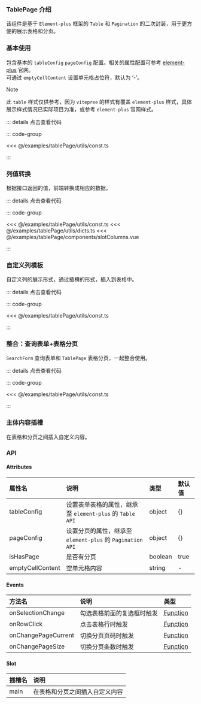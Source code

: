 ### TablePage 介绍

该组件是基于 `Element-plus` 框架的 `Table` 和 `Pagination` 的二次封装，用于更方便的展示表格和分页。

### 基本使用

包含基本的 `tableConfig` `pageConfig` 配置。相关的属性配置可参考 [element-plus](https://element-plus.org/zh-CN/component/table.html) 官网。  
可通过 `emptyCellContent` 设置单元格占位符，默认为 ‘-’。

> [!NOTE]
> 此 `table` 样式仅供参考，因为 `vitepree` 的样式有覆盖 `element-plus` 样式，具体展示样式情况已实际项目为准，或参考 `element-plus` 官网样式。

<preview path="../examples/tablePage/base.vue"></preview>

::: details 点击查看代码

::: code-group

<<< @/examples/tablePage/utils/const.ts

:::

### 列值转换

根据接口返回的值，前端转换成相应的数据。

<preview path="../examples/tablePage/convertValue.vue"></preview>

::: details 点击查看代码

::: code-group

<<< @/examples/tablePage/utils/const.ts
<<< @/examples/tablePage/utils/dicts.ts
<<< @/examples/tablePage/components/slotColumns.vue

:::

### 自定义列模板

自定义列的展示形式，通过插槽的形式，插入到表格中。

<preview path="../examples/tablePage/customColumn.vue"></preview>

::: details 点击查看代码

::: code-group

<<< @/examples/tablePage/utils/const.ts

:::

### 整合：查询表单+表格分页

`SearchForm` 查询表单和 `TablePage` 表格分页，一起整合使用。

<preview path="../examples/tablePage/searchFormAndTablePage.vue"></preview>

::: details 点击查看代码

::: code-group

<<< @/examples/tablePage/utils/const.ts

:::

### 主体内容插槽

在表格和分页之间插入自定义内容。

<preview path="../examples/tablePage/mainSlot.vue"></preview>

### API

#### Attributes

| 属性名           | 说明                                                      | 类型    | 默认值 |
| :--------------- | :-------------------------------------------------------- | :------ | :----- |
| tableConfig      | 设置表单表格的属性，继承至 `element-plus` 的 `Table API`  | object  | {}     |
| pageConfig       | 设置分页的属性，继承至 `element-plus` 的 `Pagination API` | object  | {}     |
| isHasPage        | 是否有分页                                                | boolean | true   |
| emptyCellContent | 空单元格内容                                              | string  | -      |

#### Events

| 方法名              | 说明                       | 类型                                                                        |
| :------------------ | :------------------------- | :-------------------------------------------------------------------------- |
| onSelectionChange   | 勾选表格前面的复选框时触发 | <abbr title="(newSelection: any[]) => void">Function</abbr>                 |
| onRowClick          | 点击表格行时触发           | <abbr title="(row: any, column: any, event: Event) => void">Function</abbr> |
| onChangePageCurrent | 切换分页页码时触发         | <abbr title="(value: number) => void">Function</abbr>                       |
| onChangePageSize    | 切换分页条数时触发         | <abbr title="(value: number) => void">Function</abbr>                       |

#### Slot

| 插槽名 | 说明                           |
| :----- | :----------------------------- |
| main   | 在表格和分页之间插入自定义内容 |
